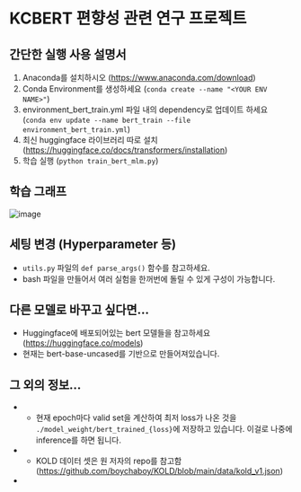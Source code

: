 # KCBERT 편향성 관련 연구 프로젝트

## 간단한 실행 사용 설명서
1. Anaconda를 설치하시오 (https://www.anaconda.com/download)
2. Conda Environment를 생성하세요 (`conda create --name "<YOUR ENV NAME>"`)
3. environment_bert_train.yml 파일 내의 dependency로 업데이트 하세요 (`conda env update --name bert_train --file environment_bert_train.yml`)
4. 최신 huggingface 라이브러리 따로 설치 (https://huggingface.co/docs/transformers/installation)
5. 학습 실행 (`python train_bert_mlm.py`)

## 학습 그래프
![image](https://github.com/agwaBom/data_analysis_project/assets/59073111/9dd8eea1-ab0e-491b-9c42-8a1058b50cbd)

## 세팅 변경 (Hyperparameter 등)
- `utils.py` 파일의 `def parse_args()` 함수를 참고하세요.
- bash 파일을 만들어서 여러 실험을 한꺼번에 돌릴 수 있게 구성이 가능합니다.

## 다른 모델로 바꾸고 싶다면...
- Huggingface에 배포되어있는 bert 모델들을 참고하세요 (https://huggingface.co/models)
- 현재는 bert-base-uncased를 기반으로 만들어져있습니다.

## 그 외의 정보...
- - 현재 epoch마다 valid set을 계산하여 최저 loss가 나온 것을 `./model_weight/bert_trained_{loss}`에 저장하고 있습니다. 이걸로 나중에 inference를 하면 됩니다.
- - KOLD 데이터 셋은 원 저자의 repo를 참고함 (https://github.com/boychaboy/KOLD/blob/main/data/kold_v1.json)
- 
